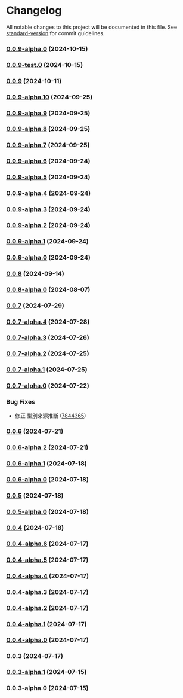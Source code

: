 # Changelog

All notable changes to this project will be documented in this file. See [standard-version](https://github.com/conventional-changelog/standard-version) for commit guidelines.

### [0.0.9-alpha.0](https://github.com/acrool/acrool-react-modal/compare/v0.0.9-test.0...v0.0.9-alpha.0) (2024-10-15)

### [0.0.9-test.0](https://github.com/acrool/acrool-react-modal/compare/v0.0.9...v0.0.9-test.0) (2024-10-15)

### [0.0.9](https://github.com/acrool/acrool-react-modal/compare/v0.0.9-alpha.10...v0.0.9) (2024-10-11)

### [0.0.9-alpha.10](https://github.com/acrool/acrool-react-modal/compare/v0.0.9-alpha.9...v0.0.9-alpha.10) (2024-09-25)

### [0.0.9-alpha.9](https://github.com/acrool/acrool-react-modal/compare/v0.0.9-alpha.8...v0.0.9-alpha.9) (2024-09-25)

### [0.0.9-alpha.8](https://github.com/acrool/acrool-react-modal/compare/v0.0.9-alpha.7...v0.0.9-alpha.8) (2024-09-25)

### [0.0.9-alpha.7](https://github.com/acrool/acrool-react-modal/compare/v0.0.9-alpha.6...v0.0.9-alpha.7) (2024-09-25)

### [0.0.9-alpha.6](https://github.com/acrool/acrool-react-modal/compare/v0.0.9-alpha.5...v0.0.9-alpha.6) (2024-09-24)

### [0.0.9-alpha.5](https://github.com/acrool/acrool-react-modal/compare/v0.0.9-alpha.4...v0.0.9-alpha.5) (2024-09-24)

### [0.0.9-alpha.4](https://github.com/acrool/acrool-react-modal/compare/v0.0.9-alpha.3...v0.0.9-alpha.4) (2024-09-24)

### [0.0.9-alpha.3](https://github.com/acrool/acrool-react-modal/compare/v0.0.9-alpha.2...v0.0.9-alpha.3) (2024-09-24)

### [0.0.9-alpha.2](https://github.com/acrool/acrool-react-modal/compare/v0.0.9-alpha.1...v0.0.9-alpha.2) (2024-09-24)

### [0.0.9-alpha.1](https://github.com/acrool/acrool-react-modal/compare/v0.0.9-alpha.0...v0.0.9-alpha.1) (2024-09-24)

### [0.0.9-alpha.0](https://github.com/acrool/acrool-react-modal/compare/v0.0.8...v0.0.9-alpha.0) (2024-09-24)

### [0.0.8](https://github.com/acrool/acrool-react-modal/compare/v0.0.8-alpha.0...v0.0.8) (2024-09-14)

### [0.0.8-alpha.0](https://github.com/acrool/acrool-react-modal/compare/v0.0.7...v0.0.8-alpha.0) (2024-08-07)

### [0.0.7](https://github.com/acrool/acrool-react-modal/compare/v0.0.7-alpha.4...v0.0.7) (2024-07-29)

### [0.0.7-alpha.4](https://github.com/acrool/acrool-react-modal/compare/v0.0.7-alpha.3...v0.0.7-alpha.4) (2024-07-28)

### [0.0.7-alpha.3](https://github.com/acrool/acrool-react-modal/compare/v0.0.7-alpha.2...v0.0.7-alpha.3) (2024-07-26)

### [0.0.7-alpha.2](https://github.com/acrool/acrool-react-modal/compare/v0.0.7-alpha.1...v0.0.7-alpha.2) (2024-07-25)

### [0.0.7-alpha.1](https://github.com/acrool/acrool-react-modal/compare/v0.0.7-alpha.0...v0.0.7-alpha.1) (2024-07-25)

### [0.0.7-alpha.0](https://github.com/acrool/acrool-react-modal/compare/v0.0.6...v0.0.7-alpha.0) (2024-07-22)


### Bug Fixes

* 修正 型別來源推斷 ([7844365](https://github.com/acrool/acrool-react-modal/commit/78443651a323e6c526dbe7a4cea6d67f04df748f))

### [0.0.6](https://github.com/acrool/acrool-react-modal/compare/v0.0.6-alpha.2...v0.0.6) (2024-07-21)

### [0.0.6-alpha.2](https://github.com/acrool/acrool-react-modal/compare/v0.0.6-alpha.1...v0.0.6-alpha.2) (2024-07-21)

### [0.0.6-alpha.1](https://github.com/acrool/acrool-react-modal/compare/v0.0.6-alpha.0...v0.0.6-alpha.1) (2024-07-18)

### [0.0.6-alpha.0](https://github.com/acrool/acrool-react-modal/compare/v0.0.5...v0.0.6-alpha.0) (2024-07-18)

### [0.0.5](https://github.com/acrool/acrool-react-modal/compare/v0.0.5-alpha.0...v0.0.5) (2024-07-18)

### [0.0.5-alpha.0](https://github.com/acrool/acrool-react-modal/compare/v0.0.4...v0.0.5-alpha.0) (2024-07-18)

### [0.0.4](https://github.com/acrool/acrool-react-modal/compare/v0.0.4-alpha.3...v0.0.4) (2024-07-18)

### [0.0.4-alpha.6](https://github.com/acrool/acrool-react-modal/compare/v0.0.4-alpha.5...v0.0.4-alpha.6) (2024-07-17)

### [0.0.4-alpha.5](https://github.com/acrool/acrool-react-modal/compare/v0.0.4-alpha.4...v0.0.4-alpha.5) (2024-07-17)

### [0.0.4-alpha.4](https://github.com/acrool/acrool-react-modal/compare/v0.0.4-alpha.3...v0.0.4-alpha.4) (2024-07-17)

### [0.0.4-alpha.3](https://github.com/acrool/acrool-react-modal/compare/v0.0.4-alpha.2...v0.0.4-alpha.3) (2024-07-17)

### [0.0.4-alpha.2](https://github.com/acrool/acrool-react-modal/compare/v0.0.4-alpha.1...v0.0.4-alpha.2) (2024-07-17)

### [0.0.4-alpha.1](https://github.com/acrool/acrool-react-modal/compare/v0.0.4-alpha.0...v0.0.4-alpha.1) (2024-07-17)

### [0.0.4-alpha.0](https://github.com/acrool/acrool-react-modal/compare/v0.0.3...v0.0.4-alpha.0) (2024-07-17)

### 0.0.3 (2024-07-17)

### [0.0.3-alpha.1](https://github.com/acrool/acrool-react-modal/compare/v0.0.3-alpha.0...v0.0.3-alpha.1) (2024-07-15)

### 0.0.3-alpha.0 (2024-07-15)
